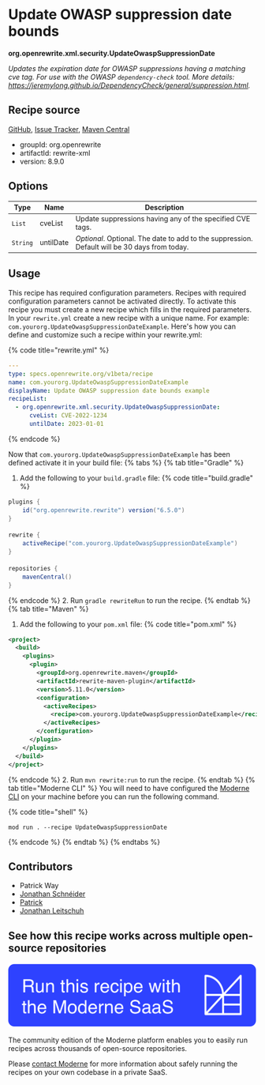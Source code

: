 # Update OWASP suppression date bounds

**org.openrewrite.xml.security.UpdateOwaspSuppressionDate**

_Updates the expiration date for OWASP suppressions having a matching cve tag. For use with the OWASP `dependency-check` tool. More details: https://jeremylong.github.io/DependencyCheck/general/suppression.html._

## Recipe source

[GitHub](https://github.com/openrewrite/rewrite/blob/main/rewrite-xml/src/main/java/org/openrewrite/xml/security/UpdateOwaspSuppressionDate.java), [Issue Tracker](https://github.com/openrewrite/rewrite/issues), [Maven Central](https://central.sonatype.com/artifact/org.openrewrite/rewrite-xml/8.9.0/jar)

* groupId: org.openrewrite
* artifactId: rewrite-xml
* version: 8.9.0

## Options

| Type | Name | Description |
| -- | -- | -- |
| `List` | cveList | Update suppressions having any of the specified CVE tags. |
| `String` | untilDate | *Optional*. Optional. The date to add to the suppression. Default will be 30 days from today. |


## Usage

This recipe has required configuration parameters. Recipes with required configuration parameters cannot be activated directly. To activate this recipe you must create a new recipe which fills in the required parameters. In your `rewrite.yml` create a new recipe with a unique name. For example: `com.yourorg.UpdateOwaspSuppressionDateExample`.
Here's how you can define and customize such a recipe within your rewrite.yml:

{% code title="rewrite.yml" %}
```yaml
---
type: specs.openrewrite.org/v1beta/recipe
name: com.yourorg.UpdateOwaspSuppressionDateExample
displayName: Update OWASP suppression date bounds example
recipeList:
  - org.openrewrite.xml.security.UpdateOwaspSuppressionDate:
      cveList: CVE-2022-1234
      untilDate: 2023-01-01
```
{% endcode %}

Now that `com.yourorg.UpdateOwaspSuppressionDateExample` has been defined activate it in your build file:
{% tabs %}
{% tab title="Gradle" %}
1. Add the following to your `build.gradle` file:
{% code title="build.gradle" %}
```groovy
plugins {
    id("org.openrewrite.rewrite") version("6.5.0")
}

rewrite {
    activeRecipe("com.yourorg.UpdateOwaspSuppressionDateExample")
}

repositories {
    mavenCentral()
}
```
{% endcode %}
2. Run `gradle rewriteRun` to run the recipe.
{% endtab %}
{% tab title="Maven" %}
1. Add the following to your `pom.xml` file:
{% code title="pom.xml" %}
```xml
<project>
  <build>
    <plugins>
      <plugin>
        <groupId>org.openrewrite.maven</groupId>
        <artifactId>rewrite-maven-plugin</artifactId>
        <version>5.11.0</version>
        <configuration>
          <activeRecipes>
            <recipe>com.yourorg.UpdateOwaspSuppressionDateExample</recipe>
          </activeRecipes>
        </configuration>
      </plugin>
    </plugins>
  </build>
</project>
```
{% endcode %}
2. Run `mvn rewrite:run` to run the recipe.
{% endtab %}
{% tab title="Moderne CLI" %}
You will need to have configured the [Moderne CLI](https://docs.moderne.io/moderne-cli/cli-intro) on your machine before you can run the following command.

{% code title="shell" %}
```shell
mod run . --recipe UpdateOwaspSuppressionDate
```
{% endcode %}
{% endtab %}
{% endtabs %}

## Contributors
* Patrick Way
* [Jonathan Schnéider](mailto:jkschneider@gmail.com)
* [Patrick](mailto:patway99@gmail.com)
* [Jonathan Leitschuh](mailto:jonathan.leitschuh@gmail.com)


## See how this recipe works across multiple open-source repositories

[![Moderne Link Image](/.gitbook/assets/ModerneRecipeButton.png)](https://app.moderne.io/recipes/org.openrewrite.xml.security.UpdateOwaspSuppressionDate)

The community edition of the Moderne platform enables you to easily run recipes across thousands of open-source repositories.

Please [contact Moderne](https://moderne.io/product) for more information about safely running the recipes on your own codebase in a private SaaS.
